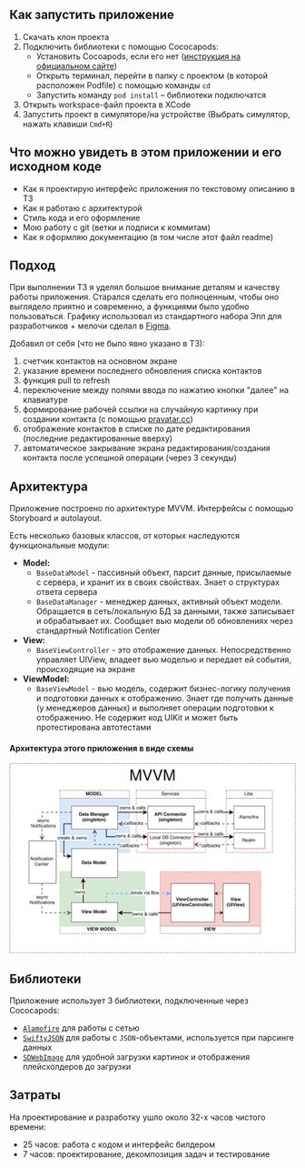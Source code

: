 ## Как запустить приложение
1. Скачать клон проекта
2. Подключить библиотеки с помощью Cococapods:
    - Установить Cocoapods, если его нет ([инструкция на официальном сайте](https://cocoapods.org))
    - Открыть терминал, перейти в папку с проектом (в которой расположен Podfile) с помощью команды ```cd```
    - Запустить команду ```pod install``` – библиотеки подключатся
3. Открыть workspace-файл проекта в XCode
4. Запустить проект в симуляторе/на устройстве (Выбрать симулятор, нажать клавиши ```Cmd+R```)



## Что можно увидеть в этом приложении и его исходном коде
- Как я проектирую интерфейс приложения по текстовому описанию в ТЗ
- Как я работаю с архитектурой
- Стиль кода и его оформление
- Мою работу с git (ветки и подписи к коммитам)
- Как я оформляю документацию (в том числе этот файл readme)



## Подход
При выполнении ТЗ я уделял большое внимание деталям и качеству работы приложения. 
Старался сделать его полноценным, чтобы оно выглядело приятно и современно, а функциями было удобно пользоваться.
Графику использовал из стандартного набора Эпл для разработчиков + мелочи сделал в [Figma](https://figma.com).

Добавил от себя (что не было явно указано в ТЗ):
1. счетчик контактов на основном экране
1. указание времени последнего обновления списка контактов
1. функция pull to refresh
1. переключение между полями ввода по нажатию кнопки "далее" на клавиатуре
1. формирование рабочей ссылки на случайную картинку при создании контакта (с помощью [pravatar.cc](http://pravatar.cc))
1. отображение контактов в списке по дате редактирования (последние редактированные вверху)
1. автоматическое закрывание экрана редактирования/создания контакта после успешной операции (через 3 секунды)



## Архитектура
Приложение построено по архитектуре MVVM. Интерфейсы с помощью Storyboard и autolayout.

Есть несколько базовых классов, от которых наследуются функциональные модули:
- **Model:**
  - ```BaseDataModel``` - пассивный объект, парсит данные, присылаемые с сервера, и хранит их в своих свойствах. Знает о структурах ответа сервера
  - ```BaseDataManager``` - менеджер данных, активный объект модели. Обращается в сеть/локальную БД за данными, также записывает и обрабатывает их. Сообщает вью модели об обновлениях через стандартный Notification Center
- **View:**
  - ```BaseViewController``` - это отображение данных. Непосредственно управляет UIView, владеет вью моделью и передает ей события, происходящие на экране
- **ViewModel:**
  - ```BaseViewModel``` - вью модель, содержит бизнес-логику получения и подготовки данных к отображению. Знает где получить данные (у менеджеров данных) и выполняет операции подготовки к отображению. Не содержит код UIKit и может быть протестирована автотестами

#### Архитектура этого приложения в виде схемы
![Схема работы приложения](mvvm_scheme.png)



## Библиотеки
Приложение использует 3 библиотеки, подключенные через Cococapods:
- [```Alamofire```](https://github.com/Alamofire/Alamofire) для работы с сетью
- [```SwiftyJSON```](https://github.com/SwiftyJSON/SwiftyJSON) для работы с ```JSON```-объектами, используется при парсинге данных
- [```SDWebImage```](https://github.com/SDWebImage/SDWebImage) для удобной загрузки картинок и отображения плейсхолдеров до загрузки



## Затраты
На проектирование и разработку ушло около 32-х часов чистого времени:
- 25 часов: работа с кодом и интерфейс билдером
- 7 часов: проектирование, декомпозиция задач и тестирование
